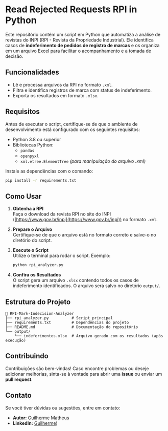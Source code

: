 # Read Rejected Requests RPI in Python

Este repositório contém um script em Python que automatiza a análise de revistas do INPI (RPI - Revista da Propriedade Industrial). Ele identifica casos de **indeferimento de pedidos de registro de marcas** e os organiza em um arquivo Excel para facilitar o acompanhamento e a tomada de decisão.

## Funcionalidades

- Lê e processa arquivos da RPI no formato `.xml`.
- Filtra e identifica registros de marca com status de indeferimento.
- Exporta os resultados em formato `.xlsx`.

## Requisitos

Antes de executar o script, certifique-se de que o ambiente de desenvolvimento está configurado com os seguintes requisitos:

- Python 3.8 ou superior
- Bibliotecas Python:
  - `pandas`
  - `openpyxl`
  - `xml.etree.ElementTree` *(para manipulação do arquivo .xml)*

Instale as dependências com o comando:

```bash
pip install -r requirements.txt
```

## Como Usar

1. **Obtenha a RPI**  
   Faça o download da revista RPI no site do INPI ([https://www.gov.br/inpi](https://www.gov.br/inpi)) no formato `.xml`.

2. **Prepare o Arquivo**  
   Certifique-se de que o arquivo está no formato correto e salve-o no diretório do script.

3. **Execute o Script**  
   Utilize o terminal para rodar o script. Exemplo:

   ```bash
   python rpi_analyzer.py
   ```

4. **Confira os Resultados**  
   O script gera um arquivo `.xlsx` contendo todos os casos de indeferimento identificados. O arquivo será salvo no diretório `output/`.

## Estrutura do Projeto

```
📂 RPI-Mark-Indecision-Analyzer
├── rpi_analyzer.py          # Script principal
├── requirements.txt         # Dependências do projeto
├── README.md                # Documentação do repositório
└── output/
    └── indeferimentos.xlsx  # Arquivo gerado com os resultados (após execução)
```

## Contribuindo

Contribuições são bem-vindas! Caso encontre problemas ou deseje adicionar melhorias, sinta-se à vontade para abrir uma **issue** ou enviar um **pull request**.


## Contato

Se você tiver dúvidas ou sugestões, entre em contato:

- **Autor:** Guilherme Matheus
- **LinkedIn:** [Guilherme](https://www.linkedin.com/in/gmmoraissouza/))
